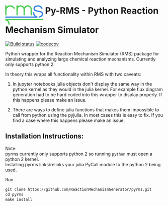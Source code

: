 # <img align="top" src="https://github.com/ReactionMechanismGenerator/pyrms/blob/master/logos/rms-logo-small.png"> Py-RMS - Python Reaction Mechanism Simulator

[![Build status](https://img.shields.io/travis/ReactionMechanismGenerator/pyrms/master.svg)](https://travis-ci.org/ReactionMechanismGenerator/pyrms)
[![codecov](https://codecov.io/gh/ReactionMechanismGenerator/pyrms/branch/master/graph/badge.svg)](https://codecov.io/gh/ReactionMechanismGenerator/pyrms)

Python wrapper for the Reaction Mechanism Simulator (RMS) package for simulating and analyzing large chemical reaction mechanisms.  Currently only supports python 2.  

In theory this wraps all functionality within RMS with two caveats:  

1) In jupyter notebooks julia objects don't display the same way in the python kernel as they would in the julia kernel.  For example flux diagram generation had to be hard coded into this wrapper to display properly.  If this happens please make an issue.  

2) There are ways to define julia functions that makes them impossible to call from python using the pyjulia.  In most cases this is easy to fix.  If you find a case where this happens please make an issue.  

## Installation Instructions:  

Note:  
pyrms currently only supports python 2 so running `python` must open a python 2 kernel.  
Installing pyrms links/relinks your julia PyCall module to the python 2 being used.  

Run 
```
git clone https://github.com/ReactionMechanismGenerator/pyrms.git
cd pyrms
make install
```
